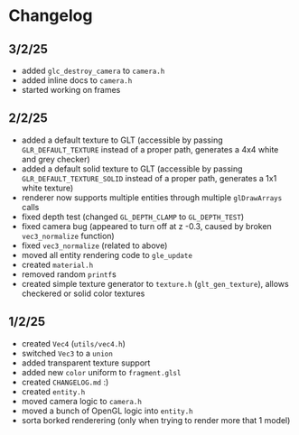 # Changelog

## 3/2/25

- added `glc_destroy_camera` to `camera.h`
- added inline docs to `camera.h`
- started working on frames

## 2/2/25

- added a default texture to GLT (accessible by passing `GLR_DEFAULT_TEXTURE` instead of a proper path, generates a 4x4 white and grey checker)
- added a default solid texture to GLT (accessible by passing `GLR_DEFAULT_TEXTURE_SOLID` instead of a proper path, generates a 1x1 white texture)
- renderer now supports multiple entities through multiple `glDrawArrays` calls
- fixed depth test (changed `GL_DEPTH_CLAMP` to `GL_DEPTH_TEST`)
- fixed camera bug (appeared to turn off at z -0.3, caused by broken `vec3_normalize` function)
- fixed `vec3_normalize` (related to above)
- moved all entity rendering code to `gle_update`
- created `material.h`
- removed random `printf`s
- created simple texture generator to `texture.h` (`glt_gen_texture`), allows checkered or solid color textures

## 1/2/25

- created `Vec4` (`utils/vec4.h`)
- switched `Vec3` to a `union`
- added transparent texture support
- added new `color` uniform to `fragment.glsl`
- created `CHANGELOG.md` :)
- created `entity.h`
- moved camera logic to `camera.h`
- moved a bunch of OpenGL logic into `entity.h`
- sorta borked renderering (only when trying to render more that 1 model)